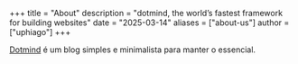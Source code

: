 +++
title = "About"
description = "dotmind, the world’s fastest framework for building websites"
date = "2025-03-14"
aliases = ["about-us"]
author = ["uphiago"]
+++

[Dotmind](https://dotmindblog.vercel.app) é um blog simples e minimalista para manter o essencial.

